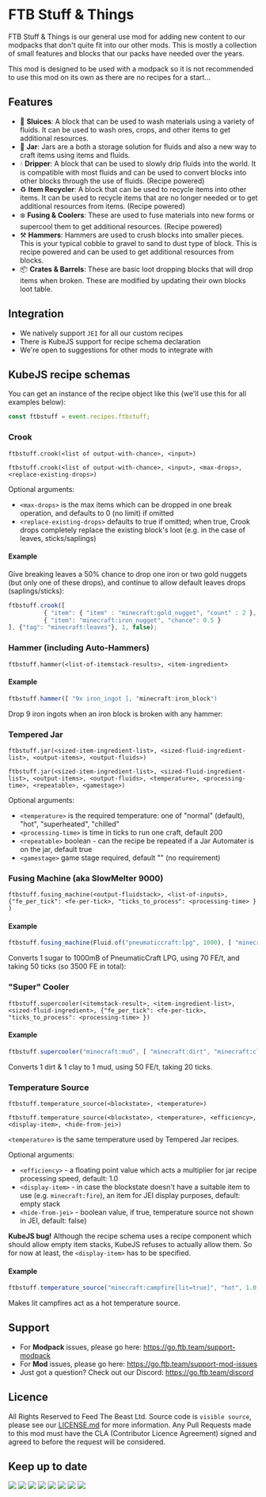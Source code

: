 # FTB Stuff & Things

FTB Stuff & Things is our general use mod for adding new content to our modpacks that don't quite fit into our other mods. This is mostly a collection of small features and blocks that our packs have needed over the years. 

This mod is designed to be used with a modpack so it is not recommended to use this mod on its own as there are no recipes for a start...

## Features

- 🫧 **Sluices**: A block that can be used to wash materials using a variety of fluids. It can be used to wash ores, crops, and other items to get additional resources.
- 🫙 **Jar**: Jars are a both a storage solution for fluids and also a new way to craft items using items and fluids.
- 💧 **Dripper**: A block that can be used to slowly drip fluids into the world. It is compatible with most fluids and can be used to convert blocks into other blocks through the use of fluids. (Recipe powered)
- ♻️ **Item Recycler**: A block that can be used to recycle items into other items. It can be used to recycle items that are no longer needed or to get additional resources from items. (Recipe powered)
- ❄️ **Fusing & Coolers**: These are used to fuse materials into new forms or supercool them to get additional resources. (Recipe powered)
- ⚒️ **Hammers**: Hammers are used to crush blocks into smaller pieces. This is your typical cobble to gravel to sand to dust type of block. This is recipe powered and can be used to get additional resources from blocks.
- 📦 **Crates & Barrels**: These are basic loot dropping blocks that will drop items when broken. These are modified by updating their own blocks loot table.

## Integration

- We natively support `JEI` for all our custom recipes
- There is KubeJS support for recipe schema declaration
- We're open to suggestions for other mods to integrate with

## KubeJS recipe schemas

You can get an instance of the recipe object like this (we'll use this for all examples below):

```javascript
const ftbstuff = event.recipes.ftbstuff;
```

### Crook
`ftbstuff.crook(<list of output-with-chance>, <input>)`

`ftbstuff.crook(<list of output-with-chance>, <input>, <max-drops>, <replace-existing-drops>)`

Optional arguments:
* `<max-drops>` is the max items which can be dropped in one break operation, and defaults to 0 (no limit) if omitted
* `<replace-existing-drops>` defaults to true if omitted; when true, Crook drops completely replace the existing block's loot (e.g. in the case of leaves, sticks/saplings)

#### Example

Give breaking leaves a 50% chance to drop one iron or two gold nuggets (but only one of these drops), and continue to allow default leaves drops (saplings/sticks):

```javascript
ftbstuff.crook([
          { "item": { "item" : "minecraft:gold_nugget", "count" : 2 }, "chance": 0.5 },
          { "item": "minecraft:iron_nugget", "chance": 0.5 }
], {"tag": "minecraft:leaves"}, 1, false);
```

### Hammer (including Auto-Hammers)

`ftbstuff.hammer(<list-of-itemstack-results>, <item-ingredient>`

#### Example

```javascript
ftbstuff.hammer([ "9x iron_ingot ], "minecraft:iron_block")
```

Drop 9 iron ingots when an iron block is broken with any hammer:

### Tempered Jar

`ftbstuff.jar(<sized-item-ingredient-list>, <sized-fluid-ingredient-list>, <output-items>, <output-fluids>)`

`ftbstuff.jar(<sized-item-ingredient-list>, <sized-fluid-ingredient-list>, <output-items>, <output-fluids>, <temperature>, <processing-time>, <repeatable>, <gamestage>)`

Optional arguments:
* `<temperature>` is the required temperature: one of "normal" (default), "hot", "superheated", "chilled"
* `<processing-time>` is time in ticks to run one craft, default 200
* `<repeatable>` boolean - can the recipe be repeated if a Jar Automater is on the jar, default true
* `<gamestage>` game stage required, default "" (no requirement)

### Fusing Machine (aka SlowMelter 9000)

`ftbstuff.fusing_machine(<output-fluidstack>, <list-of-inputs>, {"fe_per_tick": <fe-per-tick>, "ticks_to_process": <processing-time> } )`

#### Example

```javascript
ftbstuff.fusing_machine(Fluid.of("pneumaticcraft:lpg", 1000), [ "minecraft:sugar" ], { "fe_per_tick": 70, "ticks_to_process": 50 })
```

Converts 1 sugar to 1000mB of PneumaticCraft LPG, using 70 FE/t, and taking 50 ticks (so 3500 FE in total):

### "Super" Cooler

`ftbstuff.supercooler(<itemstack-result>, <item-ingredient-list>, <sized-fluid-ingredient>, {"fe_per_tick": <fe-per-tick>, "ticks_to_process": <processing-time> })`

#### Example

```javascript
ftbstuff.supercooler("minecraft:mud", [ "minecraft:dirt", "minecraft:clay" ], Fluid.of("minecraft:water", 1000), {"fe_per_tick": 50, "ticks_to_process": 20 })
```

Converts 1 dirt & 1 clay to 1 mud, using 50 FE/t, taking 20 ticks.

### Temperature Source

`ftbstuff.temperature_source(<blockstate>, <temperature>)`

`ftbstuff.temperature_source(<blockstate>, <temperature>, <efficiency>, <display-item>, <hide-from-jei>)`

`<temperature>` is the same temperature used by Tempered Jar recipes.

Optional arguments:
* `<efficiency>` - a floating point value which acts a multiplier for jar recipe processing speed, default: 1.0
* `<display-item>` - in case the blockstate doesn't have a suitable item to use (e.g. `minecraft:fire`), an item for JEI display purposes, default: empty stack
* `<hide-from-jei>` - boolean value, if true, temperature source not shown in JEI, default: false)

**KubeJS bug!** Although the recipe schema uses a recipe component which should allow empty item stacks, KubeJS refuses to actually allow them. So for now at least, the `<display-item>` has to be specified.

#### Example

```javascript
ftbstuff.temperature_source("minecraft:campfire[lit=true]", "hot", 1.0, "minecraft:campfire")
```

Makes lit campfires act as a hot temperature source.

## Support

- For **Modpack** issues, please go here: https://go.ftb.team/support-modpack
- For **Mod** issues, please go here: https://go.ftb.team/support-mod-issues
- Just got a question? Check out our Discord: https://go.ftb.team/discord

## Licence

All Rights Reserved to Feed The Beast Ltd. Source code is `visible source`, please see our [LICENSE.md](/LICENSE.md) for more information. Any Pull Requests made to this mod must have the CLA (Contributor Licence Agreement) signed and agreed to before the request will be considered.

## Keep up to date

[![](https://cdn.feed-the-beast.com/assets/socials/icons/social-discord.webp)](https://go.ftb.team/discord) [![](https://cdn.feed-the-beast.com/assets/socials/icons/social-github.webp)](https://go.ftb.team/github) [![](https://cdn.feed-the-beast.com/assets/socials/icons/social-twitter-x.webp)](https://go.ftb.team/twitter) [![](https://cdn.feed-the-beast.com/assets/socials/icons/social-youtube.webp)](https://go.ftb.team/youtube) [![](https://cdn.feed-the-beast.com/assets/socials/icons/social-twitch.webp)](https://go.ftb.team/twitch) [![](https://cdn.feed-the-beast.com/assets/socials/icons/social-instagram.webp)](https://go.ftb.team/instagram) [![](https://cdn.feed-the-beast.com/assets/socials/icons/social-facebook.webp)](https://go.ftb.team/facebook) [![](https://cdn.feed-the-beast.com/assets/socials/icons/social-tiktok.webp)](https://go.ftb.team/tiktok)

